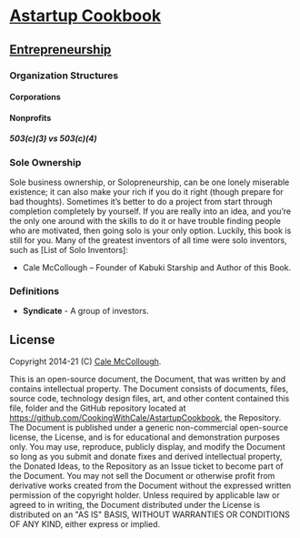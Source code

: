 # [Astartup Cookbook](../)

## [Entrepreneurship](./)

### Organization Structures

#### Corporations

#### Nonprofits

##### 503(c)(3) vs 503(c)(4)

### Sole Ownership

Sole business ownership, or Solopreneurship, can be one lonely miserable existence; it can also make your rich if you do it right (though prepare for bad thoughts). Sometimes it’s better to do a project from start through completion completely by yourself. If you are really into an idea, and you’re the only one around with the skills to do it or have trouble finding people who are motivated, then going solo is your only option. Luckily, this book is still for you. Many of the greatest inventors of all time were solo inventors, such as [List of Solo Inventors]:

* Cale McCollough – Founder of Kabuki Starship and Author of this Book.

### Definitions

* **Syndicate** - A group of investors.

## License

Copyright 2014-21 (C) [Cale McCollough](https://cookingwithcale.org).

This is an open-source document, the Document, that was written by and contains intellectual property. The Document consists of documents, files, source code, technology design files, art, and other content contained this file, folder and the GitHub repository located at <https://github.com/CookingWithCale/AstartupCookbook>, the Repository. The Document is published under a generic non-commercial open-source license, the License, and is for educational and demonstration purposes only. You may use, reproduce, publicly display, and modify the Document so long as you submit and donate fixes and derived intellectual property, the Donated Ideas, to the Repository as an Issue ticket to become part of the Document. You may not sell the Document or otherwise profit from derivative works created from the Document without the expressed written permission of the copyright holder. Unless required by applicable law or agreed to in writing, the Document distributed under the License is distributed on an "AS IS" BASIS, WITHOUT WARRANTIES OR CONDITIONS OF ANY KIND, either express or implied.

